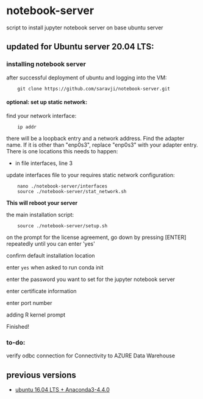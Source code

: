 # notebook-server
script to install jupyter notebook server on base ubuntu server

## updated for Ubuntu server 20.04 LTS:

### installing notebook server

after successful deployment of ubuntu and logging into the VM:

```
    git clone https://github.com/saravji/notebook-server.git
```
#### optional: set up static network:

find your network interface:

```
    ip addr
```

there will be a loopback entry and a network address. Find the adapter name. If it is other than "enp0s3", replace "enp0s3" with your adapter entry. There is one locations this needs to happen:  
- in file interfaces, line 3  

update interfaces file to your requires static network configuration:  

```
    nano ./notebook-server/interfaces
    source ./notebook-server/stat_network.sh
```

**This will reboot your server**


the main installation script:

```
    source ./notebook-server/setup.sh
```

on the prompt for the license agreement, go down by pressing [ENTER] repeatedly until you can enter 'yes'  

confirm default installation location  

enter ```yes``` when asked to run conda init  

enter the password you want to set for the jupyter notebook server  

enter certificate information  

enter port number  

adding R kernel prompt  

Finished!


### to-do:

verify odbc connection for Connectivity to AZURE Data Warehouse

## previous versions

- [ubuntu 16.04 LTS + Anaconda3-4.4.0](../README_16_04.md)